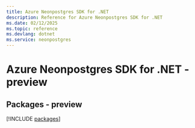 ```yaml
---
title: Azure Neonpostgres SDK for .NET
description: Reference for Azure Neonpostgres SDK for .NET
ms.date: 02/12/2025
ms.topic: reference
ms.devlang: dotnet
ms.service: neonpostgres
---
```

# Azure Neonpostgres SDK for .NET - preview
## Packages - preview
[!INCLUDE [packages](neonpostgres-index.md)]